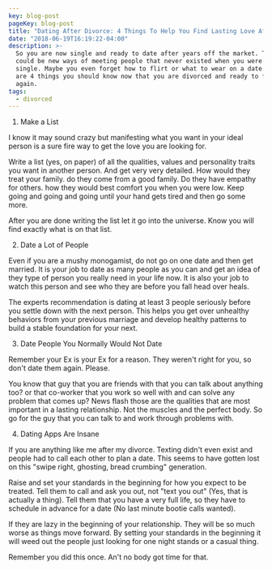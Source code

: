 ```yaml
---
key: blog-post
pageKey: blog-post
title: "Dating After Divorce: 4 Things To Help You Find Lasting Love After Divorce"
date: "2018-06-19T16:19:22-04:00"
description: >-
  So you are now single and ready to date after years off the market. There
  could be new ways of meeting people that never existed when you were last
  single. Maybe you even forget how to flirt or what to wear on a date.  Here
  are 4 things you should know now that you are divorced and ready to find love
  again.
tags:
  - divorced
---
```


1. Make a List

I know it may sound crazy but manifesting what you want in your ideal person is a sure fire way to get the love you are looking for.

Write a list (yes, on paper) of all the qualities, values and personality traits you want in another person. And get very very detailed. How would they treat your family. do they come from a good family. Do they have empathy for others. how they would best comfort you when you were low. Keep going and going and going until your hand gets tired and then go some more.

After you are done writing the list let it go into the universe. Know you will find exactly what is on that list.

2. Date a Lot of People

Even if you are a mushy monogamist, do not go on one date and then get married. It is your job to date as many people as you can and get an idea of they type of person you really need in your life now. It is also your job to watch this person and see who they are before you fall head over heals.

The experts recommendation is dating at least 3 people seriously before you settle down with the next person. This helps you get over unhealthy behaviors from your previous marriage and develop healthy patterns to build a stable foundation for your next.

3. Date People You Normally Would Not Date

Remember your Ex is your Ex for a reason. They weren't right for you, so don't date them again. Please.

You know that guy that you are friends with that you can talk about anything too? or that co-worker that you work so well with and can solve any problem that comes up? News flash those are the qualities that are most important in a lasting relationship. Not the muscles and the perfect body. So go for the guy that you can talk to and work through problems with.

4. Dating Apps Are Insane

If you are anything like me after my divorce. Texting didn't even exist and people had to call each other to plan a date. This seems to have gotten lost on this "swipe right, ghosting, bread crumbing" generation.

Raise and set your standards in the beginning for how you expect to be treated. Tell them to call and ask you out, not "text you out" (Yes, that is actually a thing). Tell them that you have a very full life, so they have to schedule in advance for a date (No last minute bootie calls wanted).

If they are lazy in the beginning of your relationship. They will be so much worse as things move forward. By setting your standards in the beginning it will weed out the people just looking for one night stands or a casual thing.

Remember you did this once. An't no body got time for that.
